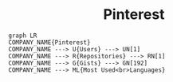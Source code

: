 <h1 align="center">Pinterest</h1>

```mermaid
graph LR
COMPANY_NAME{Pinterest}
COMPANY_NAME ---> U{Users} ---> UN[1]
COMPANY_NAME ---> R{Repositories} ---> RN[1]
COMPANY_NAME ---> G{Gists} ---> GN[192]
COMPANY_NAME ---> ML{Most Used<br>Languages}
```
